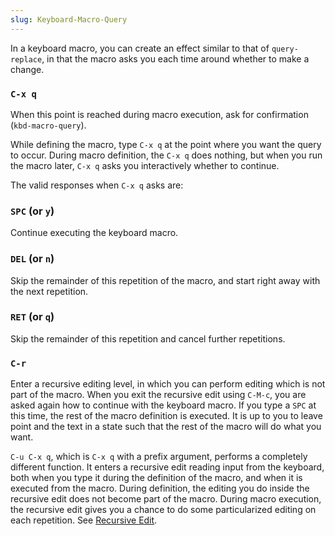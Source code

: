 ```yaml
---
slug: Keyboard-Macro-Query
---
```


In a keyboard macro, you can create an effect similar to that of `query-replace`, in that the macro asks you each time around whether to make a change.

### `C-x q`

When this point is reached during macro execution, ask for confirmation (`kbd-macro-query`).

While defining the macro, type `C-x q` at the point where you want the query to occur. During macro definition, the `C-x q` does nothing, but when you run the macro later, `C-x q` asks you interactively whether to continue.

The valid responses when `C-x q` asks are:

### `SPC` (or `y`)

Continue executing the keyboard macro.

### `DEL` (or `n`)

Skip the remainder of this repetition of the macro, and start right away with the next repetition.

### `RET` (or `q`)

Skip the remainder of this repetition and cancel further repetitions.

### `C-r`

Enter a recursive editing level, in which you can perform editing which is not part of the macro. When you exit the recursive edit using `C-M-c`, you are asked again how to continue with the keyboard macro. If you type a `SPC` at this time, the rest of the macro definition is executed. It is up to you to leave point and the text in a state such that the rest of the macro will do what you want.

`C-u C-x q`, which is `C-x q` with a prefix argument, performs a completely different function. It enters a recursive edit reading input from the keyboard, both when you type it during the definition of the macro, and when it is executed from the macro. During definition, the editing you do inside the recursive edit does not become part of the macro. During macro execution, the recursive edit gives you a chance to do some particularized editing on each repetition. See [Recursive Edit](Recursive-Edit).
